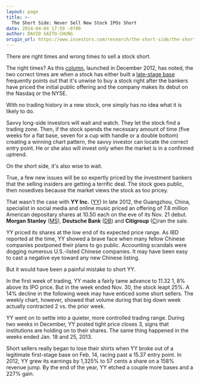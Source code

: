 ```yaml
---
layout: page
title: >-
  The Short Side: Never Sell New Stock IPOs Short
date: 2014-04-04 17:59 -0700
author: DAVID SAITO-CHUNG
origin_url: https://www.investors.com/research/the-short-side/the-short-side-never-sell-new-stock-ipos-short
---
```





There are right times and wrong times to sell a stock short.


The right times? As this [column](http://news.investors.com/investing/the-short-side.htm), launched in December 2012, has noted, the two correct times are when a stock has either built a [late-stage base](http://education.investors.com/) frequently points out that it's unwise to buy a stock right after the bankers have priced the initial public offering and the company makes its debut on the Nasdaq or the NYSE.


With no trading history in a new stock, one simply has no idea what it is likely to do.


Savvy long-side investors will wait and watch. They let the stock find a trading zone. Then, if the stock spends the necessary amount of time (five weeks for a flat base, seven for a cup with handle or a double bottom) creating a winning chart pattern, the savvy investor can locate the correct entry point. He or she also will invest only when the market is in a confirmed uptrend.


On the short side, it's also wise to wait.


True, a few new issues will be so expertly priced by the investment bankers that the selling insiders are getting a terrific deal. The stock goes public, then nosedives because the market views the stock as too pricey.


That wasn't the case with **YY Inc.** ([YY](https://research.investors.com/quote.aspx?symbol=YY)) In late 2012, the Guangzhou, China, specialist in social media and online music priced an offering of 7.8 million American depositary shares at 10.50 each on the eve of its Nov. 21 debut. **Morgan Stanley** ([MS](https://research.investors.com/quote.aspx?symbol=MS)), **Deutsche Bank** ([DB](https://research.investors.com/quote.aspx?symbol=DB)) and **Citigroup** ([C](https://research.investors.com/quote.aspx?symbol=C))ran the sale.


YY priced its shares at the low end of its expected price range. As IBD reported at the time, YY showed a brave face when many fellow Chinese companies postponed their plans to go public. Accounting scandals were dogging numerous U.S.-listed Chinese companies. It may have been easy to cast a negative eye toward any new Chinese listing.


But it would have been a painful mistake to short YY.


In the first week of trading, YY made a fairly tame advance to 11.32 1, 8% above its IPO price. But in the week ended Nov. 30, the stock leapt 25%. A 14% decline in the following week may have enticed some short sellers. The weekly chart, however, showed that volume during that big down week actually contracted 2 vs. the prior week.


YY went on to settle into a quieter, more controlled trading range. During two weeks in December, YY posted tight price closes 3, signs that institutions are holding on to their shares. The same thing happened in the weeks ended Jan. 18 and 25, 2013.


Short sellers really began to lose their shirts when YY broke out of a legitimate first-stage base on Feb. 14, racing past a 15.37 entry point. In 2012, YY grew its earnings by 1,325% to 57 cents a share on a 158% revenue jump. By the end of the year, YY etched a couple more bases and a 227% gain.




